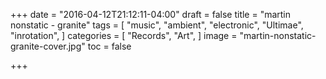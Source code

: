 +++
date = "2016-04-12T21:12:11-04:00"
draft = false
title = "martin nonstatic - granite"
tags = [
    "music",
    "ambient",
    "electronic",
    "Ultimae",
    "inrotation",
]
categories = [
    "Records",
    "Art",
]
image = "martin-nonstatic-granite-cover.jpg"
toc = false

+++

